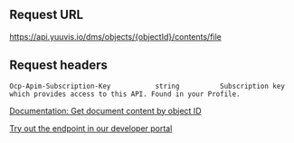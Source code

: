 ## Request URL

https://api.yuuvis.io/dms/objects/{objectId}/contents/file

## Request headers

```
Ocp-Apim-Subscription-Key           string          Subscription key which provides access to this API. Found in your Profile.

```

[Documentation: Get document content by object ID](https://github.com/yuuvis/Documentation/wiki/Retrieve-documents#retrieving-documents-via-object-id)

[Try out the endpoint in our developer portal](https://ateamk8s.azurewebsites.net/Apis/Endpoints/yadb-api)

